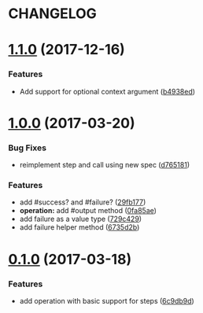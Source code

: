 # CHANGELOG

<a name="1.1.0"></a>
# [1.1.0](https://github.com/guzart/opie/compare/v1.0.0...v1.1.0) (2017-12-16)


### Features

* Add support for optional context argument ([b4938ed](https://github.com/guzart/opie/commit/b4938ed))



<a name="1.0.0"></a>
# [1.0.0](https://github.com/guzart/opie/compare/v0.1.0...v1.0.0) (2017-03-20)


### Bug Fixes

* reimplement step and call using new spec ([d765181](https://github.com/guzart/opie/commit/d765181))


### Features

* add #success? and #failure? ([29fb177](https://github.com/guzart/opie/commit/29fb177))
* **operation:** add #output method ([0fa85ae](https://github.com/guzart/opie/commit/0fa85ae))
* add failure as a value type ([729c429](https://github.com/guzart/opie/commit/729c429))
* add failure helper method ([6735d2b](https://github.com/guzart/opie/commit/6735d2b))



<a name="0.1.0"></a>
# [0.1.0](https://github.com/guzart/opie/compare/6c9db9d...v0.1.0) (2017-03-18)


### Features

* add operation with basic support for steps ([6c9db9d](https://github.com/guzart/opie/commit/6c9db9d))



